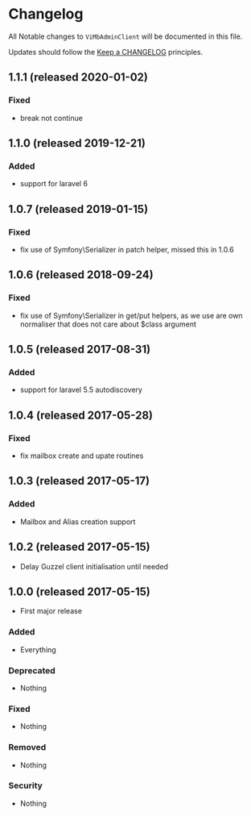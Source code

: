 # Changelog

All Notable changes to `ViMbAdminClient` will be documented in this file.

Updates should follow the [Keep a CHANGELOG](http://keepachangelog.com/) principles.

## 1.1.1 (released 2020-01-02)

### Fixed
- break not continue

## 1.1.0 (released 2019-12-21)

### Added
- support for laravel 6

## 1.0.7 (released 2019-01-15)

### Fixed
- fix use of Symfony\Serializer in patch helper, missed this in 1.0.6


## 1.0.6 (released 2018-09-24)

### Fixed
- fix use of Symfony\Serializer in get/put helpers, as we use are own normaliser that does not care about $class argument


## 1.0.5 (released 2017-08-31)

### Added
- support for laravel 5.5 autodiscovery

## 1.0.4 (released 2017-05-28)

### Fixed
- fix mailbox create and upate routines

## 1.0.3 (released 2017-05-17)

### Added
- Mailbox and Alias creation support

## 1.0.2 (released 2017-05-15)

* Delay Guzzel client initialisation until needed

## 1.0.0 (released 2017-05-15)

* First major release

### Added
- Everything

### Deprecated
- Nothing

### Fixed
- Nothing

### Removed
- Nothing

### Security
- Nothing
